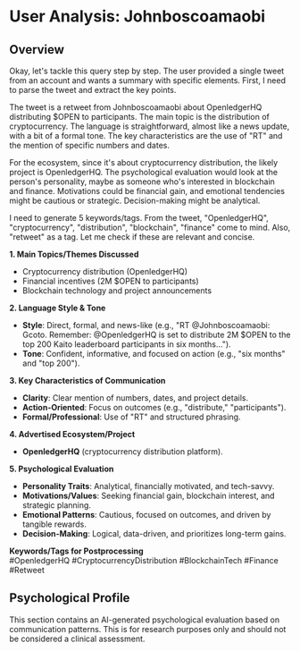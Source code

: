 # User Analysis: Johnboscoamaobi

## Overview

<think>
Okay, let's tackle this query step by step. The user provided a single tweet from an account and wants a summary with specific elements. First, I need to parse the tweet and extract the key points.

The tweet is a retweet from Johnboscoamaobi about OpenledgerHQ distributing $OPEN to participants. The main topic is the distribution of cryptocurrency. The language is straightforward, almost like a news update, with a bit of a formal tone. The key characteristics are the use of "RT" and the mention of specific numbers and dates.

For the ecosystem, since it's about cryptocurrency distribution, the likely project is OpenledgerHQ. The psychological evaluation would look at the person's personality, maybe as someone who's interested in blockchain and finance. Motivations could be financial gain, and emotional tendencies might be cautious or strategic. Decision-making might be analytical.

I need to generate 5 keywords/tags. From the tweet, "OpenledgerHQ", "cryptocurrency", "distribution", "blockchain", "finance" come to mind. Also, "retweet" as a tag. Let me check if these are relevant and concise.
</think>

**1. Main Topics/Themes Discussed**  
- Cryptocurrency distribution (OpenledgerHQ)  
- Financial incentives (2M $OPEN to participants)  
- Blockchain technology and project announcements  

**2. Language Style & Tone**  
- **Style**: Direct, formal, and news-like (e.g., "RT @Johnboscoamaobi: Gcoto. Remember: @OpenledgerHQ is set to distribute 2M $OPEN to the top 200 Kaito leaderboard participants in six months...").  
- **Tone**: Confident, informative, and focused on action (e.g., "six months" and "top 200").  

**3. Key Characteristics of Communication**  
- **Clarity**: Clear mention of numbers, dates, and project details.  
- **Action-Oriented**: Focus on outcomes (e.g., "distribute," "participants").  
- **Formal/Professional**: Use of "RT" and structured phrasing.  

**4. Advertised Ecosystem/Project**  
- **OpenledgerHQ** (cryptocurrency distribution platform).  

**5. Psychological Evaluation**  
- **Personality Traits**: Analytical, financially motivated, and tech-savvy.  
- **Motivations/Values**: Seeking financial gain, blockchain interest, and strategic planning.  
- **Emotional Patterns**: Cautious, focused on outcomes, and driven by tangible rewards.  
- **Decision-Making**: Logical, data-driven, and prioritizes long-term gains.  

**Keywords/Tags for Postprocessing**  
#OpenledgerHQ #CryptocurrencyDistribution #BlockchainTech #Finance #Retweet

## Psychological Profile

This section contains an AI-generated psychological evaluation based on communication patterns. This is for research purposes only and should not be considered a clinical assessment.